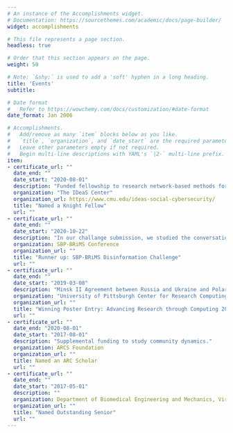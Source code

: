 ```yaml
---
# An instance of the Accomplishments widget.
# Documentation: https://sourcethemes.com/academic/docs/page-builder/
widget: accomplishments

# This file represents a page section.
headless: true

# Order that this section appears on the page.
weight: 50

# Note: `&shy;` is used to add a 'soft' hyphen in a long heading.
title: 'Events'
subtitle:

# Date format
#   Refer to https://wowchemy.com/docs/customization/#date-format
date_format: Jan 2006

# Accomplishments.
#   Add/remove as many `item` blocks below as you like.
#   `title`, `organization`, and `date_start` are the required parameters.
#   Leave other parameters empty if not required.
#   Begin multi-line descriptions with YAML's `|2-` multi-line prefix.
item:
- certificate_url: ""
  date_end: ""
  date_start: "2020-08-01"
  description: "Funded fellowship to research network-based methods for detecting and understanding coordination on Twitter."
  organization: "The IDeaS Center"
  organization_url: https://www.cmu.edu/ideas-social-cybersecurity/
  title: "Named a Knight Fellow"
  url: ""
- certificate_url: ""
  date_end: ""
  date_start: "2020-10-22"
  description: "In our challange submission, we studied the conversation surrounding the Reopen America protests."
  organization: SBP-BRiMS Conference
  organization_url: ""
  title: "Runner up: SBP-BRiMS Disinformation Challenge"
  url: ""
- certificate_url: ""
  date_end: ""
  date_start: "2019-03-08"
  description: "Minsk II Agreement between Russia and Ukraine and Polarization of the Ukrainian Parliament."
  organization: "University of Pittsburgh Center for Research Computing"
  organization_url: ""
  title: "Winning Poster Entry: Advancing Research through Computing 2019 Student Poster Contest"
  url: ""
- certificate_url: ""
  date_end: "2020-08-01"
  date_start: "2017-08-01"
  description: "Supplemental funding to study community dynamics."
  organization: ARCS Foundation
  organization_url: ""
  title: Named an ARC Scholar
  url: ""
- certificate_url: ""
  date_end: ""
  date_start: "2017-05-01"
  description: ""
  organization: Department of Biomedical Engineering and Mechanics, Virginia Tech
  organization_url: ""
  title: "Named Outstanding Senior"
  url: ""
---
```

